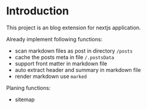 # Introduction

This project is an blog extension for nextjs application.

Already implement following functions:

- scan markdown files as post in directory `/posts`
- cache the posts meta in file `/.postsData`
- support front matter in markdown file
- auto extract header and summary in markdown file
- render markdown use `marked`

Planing functions:

- sitemap